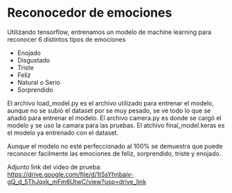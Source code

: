 # Reconocedor de emociones

Utilizando tensorflow, entrenamos un modelo de machine learning para reconocer 6 distintos tipos de emociones

<ul>
  <li>Enojado</li>
  <li>Disgustado</li>
  <li>Triste</li>
  <li>Feliz</li>
  <li>Natural o Serio</li>
  <li>Sorprendido</li>
</ul>

El archivo load_model.py es el archivo utilizado para entrenar el modelo, aunque no se subió el dataset por se muy pesado, se ve todo lo que se añadió para entrenar el modelo.
El archivo camera.py es donde se cargó el modelo y se uso la camara para las pruebas.
El atchivo final_model.keras es el modelo ya entrenado con el dataset.

Aunque el modelo no esté perfeccionado al 100% se demuestra que puede reconocer facilmente las emociones de feliz, sorprendido, triste y enojado.

Adjunto link del video de prueba: https://drive.google.com/file/d/1t5sYhnbaiv-gQ_d_5ThJqxk_mFm6UtwC/view?usp=drive_link

